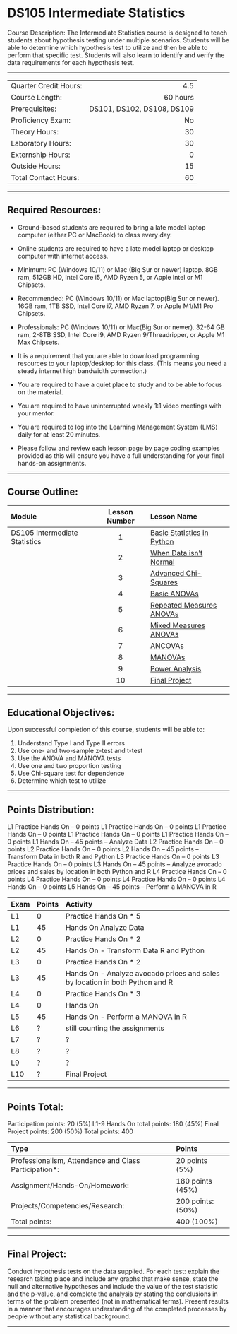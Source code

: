 # DS105 Intermediate Statistics

Course Description: The Intermediate Statistics course is designed to teach students about hypothesis testing under multiple scenarios.  Students will be able to determine which hypothesis test to utilize and then be able to perform that specific test.  Students will also learn to identify and verify the data requirements for each hypothesis test. 

<hr style="border: 0; height: 1px; background-image: linear-gradient(to right, rgba(0, 0, 0, 0), rgba(0, 0, 0, 0.75), rgba(0, 0, 0, 0));"/>

|                     |    |
|:---                 |---:|
|Quarter Credit Hours:|4.5|
|Course Length:       |60 hours|
|Prerequisites:       |DS101, DS102, DS108, DS109|
|Proficiency Exam:    |No|
|Theory Hours: 	      |30|
|Laboratory Hours:	  |30|
|Externship Hours:	  |0 |
|Outside Hours:	      |15|
|Total Contact Hours: |60|

<hr style="border: 0; height: 1px; background-image: linear-gradient(to right, rgba(0, 0, 0, 0), rgba(0, 0, 0, 0.75), rgba(0, 0, 0, 0));"/>

## Required Resources: 
- Ground-based students are required to bring a late model laptop computer (either PC or MacBook) to class every day.  

- Online students are required to have a late model laptop or desktop computer with internet access.  

- Minimum: PC (Windows 10/11) or Mac (Big Sur or newer) laptop. 8GB ram, 512GB HD, Intel Core i5,  AMD Ryzen 5, or Apple Intel or M1 Chipsets.

- Recommended: PC (Windows 10/11) or Mac laptop(Big Sur or newer). 16GB ram, 1TB SSD, Intel Core i7, AMD Ryzen 7, or Apple M1/M1 Pro Chipsets.

- Professionals: PC (Windows 10/11) or Mac(Big Sur or newer). 32-64 GB ram, 2-8TB SSD, Intel Core i9, AMD Ryzen 9/Threadripper, or Apple M1 Max Chipsets.

- It is a requirement that you are able to download programming resources to your laptop/desktop for this class. (This means you need a steady internet high bandwidth connection.)

- You are required to have a quiet place to study and to be able to focus on the material.

- You are required to have uninterrupted weekly 1:1 video meetings with your mentor.

- You are required to log into the Learning Management System (LMS) daily for at least 20 minutes.

- Please follow and review each lesson page by page coding examples provided as this will ensure you have a full understanding for your final hands-on assignments.

<hr style="border: 0; height: 1px; background-image: linear-gradient(to right, rgba(0, 0, 0, 0), rgba(0, 0, 0, 0.75), rgba(0, 0, 0, 0));"/>

## Course Outline:

|Module                 |Lesson Number|Lesson Name|
|:---                   |:---:        |:---       |
|DS105 Intermediate Statistics  |1   | [Basic Statistics in Python](DS105-L1-Python-Basic-Stats.ipynb)  |
|                       |2   | [When Data isn’t Normal ](DS105-L2-Normality-and-Transformations.ipynb)                |
|                       |3   | [Advanced Chi-Squares ](DS105-L3-Chi-Squares.ipynb)              |
|                       |4   | [Basic ANOVAs ](DS105-L4-Anovas.ipynb)|
|                       |5   | [Repeated Measures ANOVAs ](DS105-L5-Repeated-Measures-Anovas.ipynb)      |
|                       |6   | [Mixed Measures ANOVAs](DS105-L6-Mixed-Measures-Anovas.ipynb)        | 
|                       |7   | [ANCOVAs ](DS105-L7-Ancovas.ipynb)       |
|                       |8   | [MANOVAs](DS105-L8-Manovas.ipynb)   | 
|                       |9   | [Power Analysis ](DS105-L9-Power-Analysis.ipynb)  | 
|                       |10  | [Final Project ](DS105L10-Intermediate-Statistics-Final.ipynb)         | 

<hr style="border: 0; height: 1px; background-image: linear-gradient(to right, rgba(0, 0, 0, 0), rgba(0, 0, 0, 0.75), rgba(0, 0, 0, 0));"/>

## Educational Objectives:

Upon successful completion of this course, students will be able to: 

1.	Understand Type I and Type II errors
2.	Use one- and two-sample z-test and t-test
3.	Use the ANOVA and MANOVA tests
4.	Use one and two proportion testing
5.	Use Chi-square test for dependence
6.	Determine which test to utilize

<hr style="border: 0; height: 1px; background-image: linear-gradient(to right, rgba(0, 0, 0, 0), rgba(0, 0, 0, 0.75), rgba(0, 0, 0, 0));"/>


## Points Distribution:
L1 Practice Hands On – 0 points 
L1 Practice Hands On – 0 points 
L1 Practice Hands On – 0 points 
L1 Practice Hands On – 0 points
L1 Practice Hands On – 0 points
L1 Hands On – 45 points – Analyze Data
L2 Practice Hands On – 0 points 
L2 Practice Hands On – 0 points 
L2 Hands On – 45 points – Transform Data in both R and Python
L3 Practice Hands On – 0 points 
L3 Practice Hands On – 0 points
L3 Hands On – 45 points – Analyze avocado prices and sales by location in both Python and R 
L4 Practice Hands On – 0 points
L4 Practice Hands On – 0 points 
L4 Practice Hands On – 0 points
L4 Hands On – 0 points 
L5 Hands On – 45 points – Perform a MANOVA in R 

|Exam |Points|Activity|
|:--- |:---  |:---    |	
|L1|0|Practice Hands On * 5|
|L1|45|Hands On Analyze Data|
|L2|0|Practice Hands On * 2|
|L2|45|Hands On - Transform Data R and Python|
|L3|0|Practice Hands On * 2|
|L3|45|Hands On - Analyze avocado prices and sales by location in both Python and R |
|L4|0|Practice Hands On * 3|
|L4|0|Hands On|
|L5|45|Hands On - Perform a MANOVA in R |
|L6|?|still counting the assignments|
|L7|?|?|
|L8|?|?|
|L9|?|?|
|L10|?|Final Project|

<hr style="border: 0; height: 1px; background-image: linear-gradient(to right, rgba(0, 0, 0, 0), rgba(0, 0, 0, 0.75), rgba(0, 0, 0, 0));"/>

## Points Total:
Participation points: 20 (5%) 
L1-9 Hands On total points: 180 (45%) 
Final Project points: 200 (50%) 
Total points: 400

|Type  | Points  |
|:--- |:--- |	
|Professionalism, Attendance and Class Participation*: |20 points (5%)|
|Assignment/Hands-On/Homework:|180 points (45%)|
|Projects/Competencies/Research: | 200 points: (50%)| 
|Total points: |400 (100%)|

<hr style="border: 0; height: 1px; background-image: linear-gradient(to right, rgba(0, 0, 0, 0), rgba(0, 0, 0, 0.75), rgba(0, 0, 0, 0));"/>

## Final Project:

Conduct hypothesis tests on the data supplied. For each test: explain the research taking place and include any graphs that make sense, state the null and alternative hypotheses and include the value of the test statistic and the p-value, and complete the analysis by stating the conclusions in terms of the problem presented (not in mathematical terms).  Present results in a manner that encourages understanding of the completed processes by people without any statistical background.

<hr style="border: 0; height: 1px; background-image: linear-gradient(to right, rgba(0, 0, 0, 0), rgba(0, 0, 0, 0.75), rgba(0, 0, 0, 0));"/>
